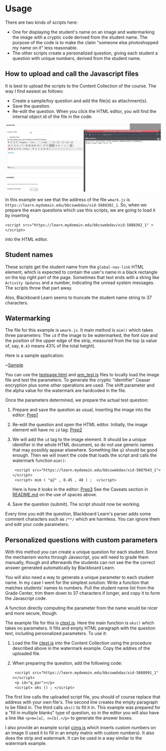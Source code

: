 # Usage

There are two kinds of scripts here:

- One for displaying the student's name on an image and watermarking the image with a cryptic code derived from the student name. The purpose of the code is to make the claim "someone else photoshopped my name on it" less reasonable.
- The other scripts create a personalized question, giving each student a question with unique numbers, derived from the student name.

## How to upload and call the Javascript files

It is best to upload the scripts to the Content Collection of the course. The way I find easiest as follows:

- Create a sample/toy question and add the file(s) as attachment(s).
- Save the question.
- Re-edit the question. When you click the HTML editor, you will find the internal object id of the file in the code:

![Object id](img/upload.png)

In this example we see that the address of the file `wmark.js` is `https://learn.mydomain.edu/bbcswebdav/xid-5888302_1`. So, when we prepare the exam questions which use this scripts, we are going to load it by inserting
    
    <script src="https://learn.mydomain.edu/bbcswebdav/xid-5888302_1" ></script>
    
into the HTML editor.

## Student names

These scripts get the student name from the `global-nav-link` HTML element, which is expected to contain the user's name in a black rectangle on the top right part of the page. Sometimes that text ends with a string like `Activity Updates` and a number, indicating the unread system messages. The scripts throw that part away.

Also, Blackboard Learn seems to truncate the student name string to 37 characters.

## Watermarking

The file for this example is `wmark.js`. It main method is `mim()` which takes three parameters: The `id`  if the image to be watermarked, the font size and the position of the upper edge of the strip, measured from the top (a value of, say, `0.43` means 43% of the total height).

Here is a sample application:

~[Sample](img/sample.jpg)

You can use the [testpage.html](testpage.html) and [wm_test.js](wm_test.js) files to locally load the image file and test the parameters. To generate the cryptic "identifier" Ceasar encryption plus some other operations are used. The shift parameter and the alpha value for the watermark are hardcoded in the file.

Once the parameters determined, we prepare the actual test question:

1. Prepare and save the question as usual, inserting the image into the editor:
    [Prep1](img/prep1.png)
2. Re-edit the question and open the HTML editor. Initially, the image element will have no `id` tag:
    [Prep2](img/prep2.png)
3. We will add the `id` tag to the image element. It should be a unique identifier in the whole HTML document, so do not use generic names that may possibly appear elsewhere. Something like `q2` should be good enough. Then we will insert the code that loads the script and calls the watermark function `mim()`:
        
        <script src="https://learn.mydomain.edu/bbcswebdav/xid-5887643_1"> </script>
        <script> mim ( "q2" , 0.45 , 40 ) ;  </script>

    Here is how it looks in the editor:
    [Prep3](img/prep3.png)
    See the Caveats section in [README.md](README.md) on the use of spaces above.
4. Save the question (submit). The script should now be working.

Every time you edit the question, Blackboard Learn's parser adds some comment characters such as `/**/` which are harmless. You can ignore them and edit your code parameters.

## Personalized questions with custom parameters

With this method you can create a unique question for each student. Since the mechanism works through Javascript, you will need to grade them manually, though and afterwards the students can not see the the correct answer generated automatically by Blackboard Learn.

You will also need a way to generate a unique parameter to each student name. In my case I went for the simplest solution: Write a function that matches students' names to numbers. Pull the student name list from the Grade Center, trim them down to 37 characters if longer, and copy it to form the Javascript code.

A function directly computing the parameter from the name would be nicer and more secure, though.

The example file for this is [ctext.js](ctext.js). Here the main function is `oks()` which takes no parameters. It fills and empty HTML paragraph with the question text, including personalized parameters. To use it:

1. Load the file [ctext.js](ctext.js) into the Content Collection using the procedure described above in the watermark example. Copy the addres of the uploaded file.
2. When preparing the question, add the following code:
    
        <script src="https://learn.mydomain.edu/bbcswebdav/xid-5888991_1" ></script>
        <p id="q_par"></p>
        <script> oks () ; </script>

The first line calls the uploaded script file, you should of course replace that address with your own file's. The second line creates the empty paragraph to be filled in. The third calls `oks()` to fill it in. This example was prepared for a "fill in multiple blanks" type of question, so in the editor you will also have a line like `<p>m=[a], n=[b].</p>` to generate the answer boxes.

I also provide an example script [cimg.js](cimg.js) which inserts custom numbers on an image (I used it to fill in an empty matrix with custom numbers). It also does the strip and watermark. It can be used in a way similar to the watermark example.
